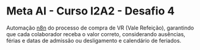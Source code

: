 # Meta AI - Curso I2A2 - Desafio 4

Automação [n8n](https://n8n.io/) do processo de compra de VR (Vale Refeição), garantindo que cada colaborador receba o valor correto, considerando ausências, férias e datas de admissão ou desligamento e calendário de feriados.
